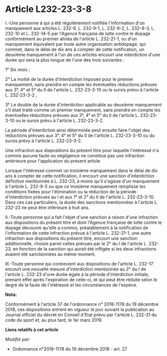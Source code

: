 # Article L232-23-3-8

I.-Une personne à qui a été régulièrement notifiée l'information d'un manquement aux articles L. 232-9, L. 232-9-1, L.
232-9-2, L. 232-9-3, L. 232-10 et L. 232-14-5 par l'Agence française de lutte contre le dopage conformément au premier alinéa
de l'article L. 232-21-1, ou d'un manquement équivalent par toute autre organisation antidopage, qui commet, dans le délai de
dix ans à compter de cette notification, un deuxième manquement à l'un de ces articles encourt une interdiction d'une durée
qui sera la plus longue de l'une des trois suivantes :

1° Six mois ;

2° La moitié de la durée d'interdiction imposée pour le premier manquement, sans prendre en compte les éventuelles réductions
prévues aux 3°, 4° et 5° du II de l'article L. 232-23-3-10 ou le sursis prévu à l'article L. 232-23-3-2 ;

3° Le double de la durée d'interdiction applicable au deuxième manquement s'il était traité comme un premier manquement, sans
prendre en compte les éventuelles réductions prévues aux 3°, 4° et 5° du II de l'article L. 232-23-3-10 ou le sursis prévu à
l'article L. 232-23-3-2.

La période d'interdiction ainsi déterminée peut ensuite faire l'objet des réductions prévues aux 3°, 4° et 5° du II de
l'article L. 232-23-3-10 ou du sursis prévu à l'article L. 232-23-3-2.

Une infraction aux dispositions du présent titre pour laquelle l'intéressé n'a commis aucune faute ou négligence ne constitue
pas une infraction antérieure pour l'application du présent article.

Lorsque l'intéressé commet un troisième manquement dans le délai de dix ans à compter de cette notification, il encourt une
sanction d'interdiction définitive mentionnée à L. 232-23, à moins qu'il s'agisse d'un manquement à l'article L. 232-9-3 ou
que ce troisième manquement remplisse les conditions fixées pour l'élimination ou la réduction de la période d'interdiction
prévues au I et aux 1° et 2° du II de l'article L. 232-23-3-10. Dans ces cas particuliers, la durée des sanctions mentionnées
à l'article L. 232-23 ne peut être inférieure à huit ans.

II.-Toute personne qui a fait l'objet d'une sanction à raison d'une infraction aux dispositions du présent titre et dont
l'Agence française de lutte contre le dopage découvre qu'elle a commis, préalablement à la notification de l'information de
cette infraction prévue à l'article L. 232-21-1, une autre infraction aux dispositions du présent titre, encourt une sanction
additionnelle, choisie parmi celles prévues par le 2° du I de l'article L. 232-23, en fonction de la sanction qui aurait été
infligée si les deux infractions avaient été sanctionnées au même moment.

III.-Toute personne qui contrevient aux dispositions de l'article L. 232-17 encourt une nouvelle mesure d'interdiction
mentionnée au 2° du I de l'article L. 232-23 d'une durée égale à la période d'interdiction initiale, prenant effet après
l'expiration de celle-ci, et qui peut être réduite selon le degré de la faute de l'intéressé et les circonstances de
l'espèce.

**Nota:**

Conformément à l'article 37 de l'ordonnance n° 2018-1178 du 19 décembre 2018, ces dispositions entrent en vigueur le jour
suivant la publication au Journal officiel du décret en Conseil d'Etat prévu par l'article L. 232-31 du code du sport et, au
plus tard, le 1er mars 2019.

**Liens relatifs à cet article**

_Modifié par_:

  - Ordonnance n°2018-1178 du 19 décembre 2018 - art. 27
